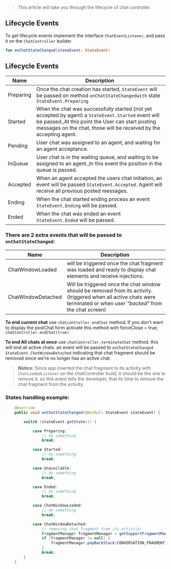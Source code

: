 > This article will take you through the lifecycle of chat controller.

## Lifecycle Events

To get lifecycle events implement the interface `ChatEventListener`, and pass it on the `ChatController` builder.

```kotlin
fun onChatStateChanged(stateEvent: StateEvent)
```

## Lifecycle Events

| Name      | Description                                                                                                                                                                                                                   |
|-----------|-------------------------------------------------------------------------------------------------------------------------------------------------------------------------------------------------------------------------------|
| Preparing | Once the chat creation has started, `StateEvent` will be passed on method `onChatStateChangedwith` state `StateEvent.Preparing`                                                                                               |
| Started   | When the chat was successfully started (not yet accepted by agent) a `StateEvent.Started` event will be passed.,At this point the User can start posting messages on the chat, those will be received by the accepting agent. |
| Pending   | User chat was assigned to an agent, and waiting for an agent acceptance.                                                                                                                                                      |
| InQueue   | User chat is in the waiting queue, and waiting to be assigned to an agent.,In this event the position in the queue is passed.                                                                                                 |
| Accepted  | When an agent accepted the users chat initiation, an event will be passed `StateEvent.Accepted`. Agent will receive all previous posted messages.                                                                             |
| Ending    | When the chat started ending process an event `StateEvent.Ending` will be passed.                                                                                                                                             |
| Ended     | When the chat was ended an event `StateEvent.Ended` will be passed.                                                                                                                                                           |

### There are 2 extra events that will be passed to `onChatStateChanged`:

| Name               | Description                                                                                                                                                                |
|--------------------|----------------------------------------------------------------------------------------------------------------------------------------------------------------------------|
| ChatWindowLoaded   | will be triggered once the chat fragment was loaded and ready to display chat elements and receive injections.                                                             |
| ChatWindowDetached | Will be triggered once the chat window should be removed from its activity. (triggered when all active chats were terminated or when user _"backed"_ from the chat screen) |

**To end current chat** use `chatcontroller.endChat` method. If you don't want to display the postChat form activate this method with forceClose = true, `chatController.endChat(true)`   

**To end All chats at once** use `chatController.terminateChat` method. this will end all active chats.
an event will be passed to `onChatStateChanged` `StateEvent.ChatWindowDetached` indicating that chat fragment should be removed since we're no longer has an active chat.   
   
> **_Notice:_** Since app inserted the chat fragment to its activity with `ChatLoadedListener` on the chatController build, it should be the one to remove it. so this event tells the developer, that its time to remove the chat fragment from the activity.

### States handling example:

```java
    @Override
    public void onChatStateChanged(@NotNull StateEvent stateEvent) {

        switch (stateEvent.getState()) {

            case Preparing:
                // do something
                break;

            case Started:
                // do something
                break;

            case Unavailable:
                // do something
                break;

            case Ended:
                // do something
                break;

            case ChatWindowLoaded:
                // do something
                break;

            case ChatWindowDetached:
                // removing chat fragment from its activity:
                FragmentManager fragmentManager = getSupportFragmentManager();
                if (fragmentManager != null) {
                    fragmentManager.popBackStack(CONVERSATION_FRAGMENT_TAG, FragmentManager.POP_BACK_STACK_INCLUSIVE);
                }
                break;
        }
    }
```